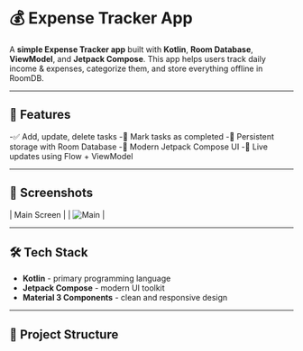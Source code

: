 # 💰 Expense Tracker App

A **simple Expense Tracker app** built with **Kotlin**, **Room Database**, **ViewModel**, and **Jetpack Compose**.
This app helps users track daily income & expenses, categorize them, and store everything offline in RoomDB.

---

## 🚀 Features

-✅ Add, update, delete tasks
-📌 Mark tasks as completed
-💾 Persistent storage with Room Database
-🎨 Modern Jetpack Compose UI
-🔄 Live updates using Flow + ViewModel

---

## 📸 Screenshots
| Main Screen |
| ![Main](doc/Screenshot_20250909_165129.png) |

---

## 🛠️ Tech Stack
- **Kotlin** - primary programming language
- **Jetpack Compose** - modern UI toolkit
- **Material 3 Components** - clean and responsive design

---

## 📂 Project Structure
